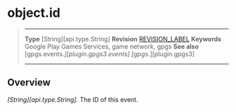 # object.id

> --------------------- ------------------------------------------------------------------------------------------
> __Type__              [String][api.type.String]
> __Revision__          [REVISION_LABEL](REVISION_URL)
> __Keywords__          Google Play Games Services, game network, gpgs
> __See also__          [gpgs.events.*][plugin.gpgs3.events]
>                       [gpgs.*][plugin.gpgs3]
> --------------------- ------------------------------------------------------------------------------------------

## Overview

_[String][api.type.String]._ The ID of this event.
